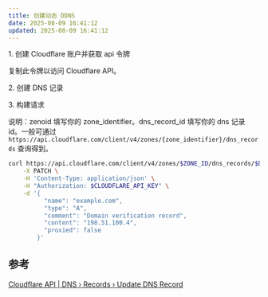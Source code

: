 ```yaml
---
title: 创建动态 DDNS
date: 2025-08-09 16:41:12
updated: 2025-08-09 16:41:12
---
```


1\. 创建 Cloudflare 账户并获取 api 令牌

复制此令牌以访问 Cloudflare API。

2\. 创建 DNS 记录

3\. 构建请求

说明：zenoid 填写你的 zone_identifier。dns_record_id 填写你的 dns 记录 id。一般可通过 `https://api.cloudflare.com/client/v4/zones/{zone_identifier}/dns_records` 查询得到。
<!-- more -->

```sh
curl https://api.cloudflare.com/client/v4/zones/$ZONE_ID/dns_records/$DNS_RECORD_ID \
    -X PATCH \
    -H 'Content-Type: application/json' \
    -H "Authorization: $CLOUDFLARE_API_KEY" \
    -d '{
          "name": "example.com",
          "type": "A",
          "comment": "Domain verification record",
          "content": "198.51.100.4",
          "proxied": false
        }'
```

## 参考

[Cloudflare API | DNS › Records › Update DNS Record](https://developers.cloudflare.com/api/resources/dns/subresources/records/methods/edit/)
